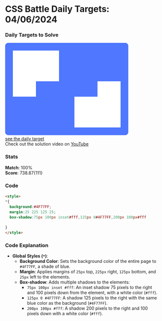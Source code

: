 # CSS Battle Daily Targets: 04/06/2024

### Daily Targets to Solve

![picture of daily target](./images/04.png)  
[see the daily target](https://cssbattle.dev/play/VjuNSRG9EYueMlYHtmgQ)  
Check out the solution video on [YouTube](https://www.youtube.com/watch?v=zQpN1klufnA)

### Stats

**Match**: 100%  
**Score**: 738.87{111}

### Code

```html
<style>
*{
  background:#4F77FF;
  margin:25 225 125 25;
  box-shadow:75px 100px inset#fff,125px 0#4F77FF,200px 100px#fff
  
}
</style>
```

### Code Explanation

- **Global Styles (`*`)**:
  - **Background Color**: Sets the background color of the entire page to `#4F77FF`, a shade of blue.
  - **Margin**: Applies margins of `25px` top, `225px` right, `125px` bottom, and `25px` left to the elements.
  - **Box-shadow**: Adds multiple shadows to the elements:
    - `75px 100px inset #fff`: An inset shadow 75 pixels to the right and 100 pixels down from the element, with a white color (`#fff`).
    - `125px 0 #4F77FF`: A shadow 125 pixels to the right with the same blue color as the background (`#4F77FF`).
    - `200px 100px #fff`: A shadow 200 pixels to the right and 100 pixels down with a white color (`#fff`).